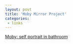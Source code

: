 ```yaml
---
layout: post
title: 'Moby Mirror Project'
categories:
 - links
---
```


<a href="http://www.mirrorproject.com/mirror/?id=15029">Moby: self portrait in bathroom</a>
